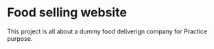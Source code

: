 # Food selling website

This project is all about a dummy food deliverign company for Practice purpose.
